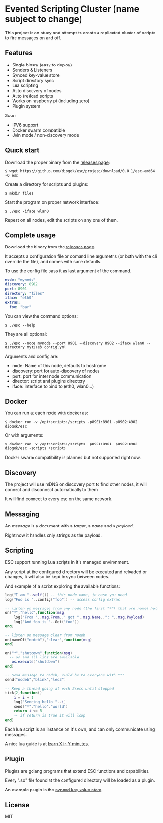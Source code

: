 # Evented Scripting Cluster (name subject to change)

This project is an study and attempt to create a replicated cluster of scripts to fire messages on and off.

## Features

- Single binary (easy to deploy)
- Senders & Listeners
- Synced key-value store
- Script directory sync
- Lua scripting
- Auto discovery of nodes 
- Auto (re)load scripts
- Works on raspberry pi (including zero)
- Plugin system

Soon:

- IPV6 support
- Docker swarm compatible 
- Join mode / non-discovery mode

## Quick start

Download the proper binary from the [releases page](https://github.com/projesc/esc/releases):

    $ wget https://github.com/diogok/esc/projesc/download/0.0.1/esc-amd64 -O esc

Create a directory for scripts and plugins: 

    $ mkdir files

Start the program on proper network interface:

    $ ./esc -iface wlan0

Repeat on all nodes, edit the scripts on any one of them.

## Complete usage

Download the binary from the [releases page](https://github.com/projesc/esc/releases).

It accepts a configuration file or comand line argumetns (or both with the cli override the file), and comes with sane defaults.

To use the config file pass it as last argument of the command.

```yaml
node: "mynode"
discovery: 8902
port: 8901
directory: "files"
iface: "eth0"
extras:
  foo: "bar"
```

You can view the command options:

    $ ./esc --help

They are all optional:

    $ ./esc --node mynode --port 8901 --discovery 8902 --iface wlan0 --directory myfiles config.yml

Arguments and config are:

- node: Name of this node, defaults to hostname
- discovery: port for auto-discovery of nodes
- port: port for inter node communication
- director: script and plugins directory
- iface: interface to bind to (eth0, wlan0...)

## Docker

You can run at each node with docker as:

    $ docker run -v /opt/scripts:/scripts -p8901:8901 -p8902:8902 diogok/esc

Or with arguments:

    $ docker run -v /opt/scripts:/scripts -p8901:8901 -p8902:8902 diogok/esc -scripts /scripts

Docker swarm compatibility is planned but not supported right now.

## Discovery

The project will use mDNS on discovery port to find other nodes, it will connect and disconnect automatically to them.

It will find connect to every esc on the same network.

## Messaging 

An _message_ is a document with a _target_, a _name_ and a _payload_.

Right now it handles only strings as the payload.

## Scripting

ESC support running Lua scripts in it's managed environment.

Any script at the configured directory will be executed and reloaded on changes, it will also be kept in sync between nodes.

And example of a script exploring the available functions:

```lua
log("I am "..self()) -- this node name, in case you need
log("Foo is "..config("foo")) -- access config extras

-- listen on messages from any node (the first "*") that are named hello
on("*","hello",function(msg)
    log("From "..msg.From.." got "..msg.Name..": "..msg.Payload)
    log("And foo is "..Get("foo"))
end)

-- listen on message clear from nodeb
on(nameOf("nodeb"),"clear",function(msg)
end)

on("*","shutdown",function(msg) 
  -- os and all libs are available
   os.execute("shutdown")
end)

-- Send message to nodeb, could be to everyone with "*"
send("nodeb","blink","led3")

-- Keep a thread going at each 2secs until stopped
tick(2,function()
    i = i + 1
    log("Sending hello "..i)
    send("*","hello","world")
    return i <= 5
    -- if return is true it will loop
end)
```

Each lua script is an instance on it's own, and can only communicate using messages.

A nice lua guide is at [learn X in Y minutes](https://learnxinyminutes.com/docs/lua).

## Plugin

Plugins are golang programs that extend ESC functions and capabilities.

Every ".so" file found at the configured directory will be loaded as a plugin.

An example plugin is the [synced key value store](https://github.com/projesc/esc-kv).

## License

MIT

